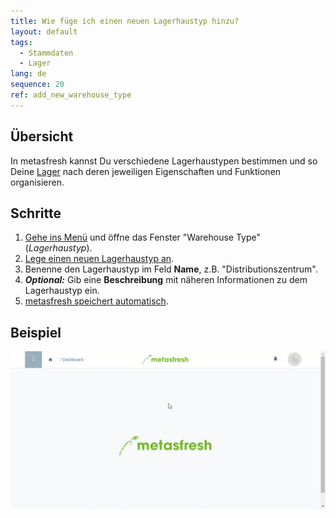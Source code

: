 ```yaml
---
title: Wie füge ich einen neuen Lagerhaustyp hinzu?
layout: default
tags:
  - Stammdaten
  - Lager
lang: de
sequence: 20
ref: add_new_warehouse_type
---
```


## Übersicht
In metasfresh kannst Du verschiedene Lagerhaustypen bestimmen und so Deine [Lager](Neues_Lager_anlegen) nach deren jeweiligen Eigenschaften und Funktionen organisieren.

## Schritte
1. [Gehe ins Menü](Menu) und öffne das Fenster "Warehouse Type" (*Lagerhaustyp*).
1. [Lege einen neuen Lagerhaustyp an](Neuer_Datensatz_Fenster_Webui).
1. Benenne den Lagerhaustyp im Feld **Name**, z.B. "Distributionszentrum".
1. ***Optional:*** Gib eine **Beschreibung** mit näheren Informationen zu dem Lagerhaustyp ein.
1. [metasfresh speichert automatisch](Speicheranzeige).

## Beispiel
![](assets/Lagerhaustyp_hinzufuegen.gif)
